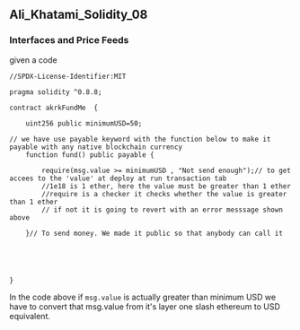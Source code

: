 ## Ali_Khatami_Solidity_08
### Interfaces and Price Feeds

given a code

```
//SPDX-License-Identifier:MIT

pragma solidity ^0.8.8;

contract akrkFundMe  {

    uint256 public minimumUSD=50;

// we have use payable keyword with the function below to make it payable with any native blockchain currency
    function fund() public payable {

        require(msg.value >= minimumUSD , "Not send enough");// to get accees to the 'value' at deploy at run transaction tab
        //1e18 is 1 ether, here the value must be greater than 1 ether
        //require is a checker it checks whether the value is greater than 1 ether
        // if not it is going to revert with an error messsage shown above

    }// To send money. We made it public so that anybody can call it



    

}
```

In the code above if ```msg.value``` is actually greater than minimum USD we have to convert that msg.value from it's layer one slash ethereum to USD equivalent.<br>


